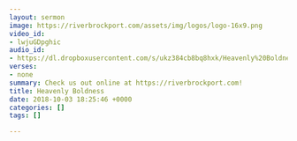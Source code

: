 ```yaml
---
layout: sermon
image: https://riverbrockport.com/assets/img/logos/logo-16x9.png
video_id:
- lwjuGDpghic
audio_id:
- https://dl.dropboxusercontent.com/s/ukz384cb8bq8hxk/Heavenly%20Boldness.mp3?dl=0
verses:
- none
summary: Check us out online at https://riverbrockport.com!
title: Heavenly Boldness
date: 2018-10-03 18:25:46 +0000
categories: []
tags: []

---
```

